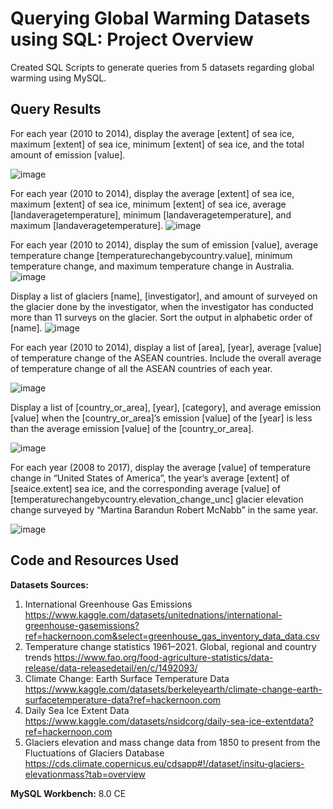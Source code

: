 # Querying Global Warming Datasets using SQL: Project Overview
Created SQL Scripts to generate queries from 5 datasets regarding global warming using MySQL.

## Query Results
For each year (2010 to 2014), display the average [extent] of sea ice, maximum 
[extent] of sea ice, minimum [extent] of sea ice, and the total amount of emission [value].

![image](https://user-images.githubusercontent.com/84263856/201735881-91912d17-362e-4c53-80c5-5f29237dd515.png)

For each year (2010 to 2014), display the average [extent] of sea ice, maximum 
[extent] of sea ice, minimum [extent] of sea ice, average [landaveragetemperature], 
minimum [landaveragetemperature], and maximum [landaveragetemperature].
![image](https://user-images.githubusercontent.com/84263856/201736022-95f71fa7-6266-4daf-9290-6a2467223b4c.png)

For each year (2010 to 2014), display the sum of emission [value], average 
temperature change [temperaturechangebycountry.value], minimum temperature 
change, and maximum temperature change in Australia.
![image](https://user-images.githubusercontent.com/84263856/201736106-881b4aa1-6f84-47bc-8d2d-06dfe83f8dfe.png)

Display a list of glaciers [name], [investigator], and amount of surveyed on the 
glacier done by the investigator, when the investigator has conducted more than 
11 surveys on the glacier. Sort the output in alphabetic order of [name].
![image](https://user-images.githubusercontent.com/84263856/201736183-c3a97520-a625-41ba-a784-0384a6b81f1b.png)

For each year (2010 to 2014), display a list of [area], [year], average [value] of 
temperature change of the ASEAN countries. Include the overall average of temperature change of all the ASEAN countries of each year.

![image](https://user-images.githubusercontent.com/84263856/201736268-2632ffb2-e480-4524-a70a-c9f58a2477f7.png)

Display a list of [country_or_area], [year], [category], and average emission [value] 
when the [country_or_area]’s emission [value] of the [year] is less than the 
average emission [value] of the [country_or_area].

![image](https://user-images.githubusercontent.com/84263856/201736320-a4c27b2b-a723-4624-86b6-ca3f581f3d27.png)

For each year (2008 to 2017), display the average [value] of temperature change 
in “United States of America”, the year’s average [extent] of [seaice.extent] sea 
ice, and the corresponding average [value] of 
[temperaturechangebycountry.elevation_change_unc] glacier elevation change 
surveyed by “Martina Barandun Robert McNabb” in the same year.

![image](https://user-images.githubusercontent.com/84263856/201736367-fb18f25c-adb0-40a6-b944-be880ee1922d.png)

## Code and Resources Used
**Datasets Sources:**
1. International Greenhouse Gas Emissions https://www.kaggle.com/datasets/unitednations/international-greenhouse-gasemissions?ref=hackernoon.com&select=greenhouse_gas_inventory_data_data.csv 
2. Temperature change statistics 1961–2021. Global, regional and country trends https://www.fao.org/food-agriculture-statistics/data-release/data-releasedetail/en/c/1492093/ 
3. Climate Change: Earth Surface Temperature Data https://www.kaggle.com/datasets/berkeleyearth/climate-change-earth-surfacetemperature-data?ref=hackernoon.com 
4. Daily Sea Ice Extent Data https://www.kaggle.com/datasets/nsidcorg/daily-sea-ice-extentdata?ref=hackernoon.com 
5. Glaciers elevation and mass change data from 1850 to present from the Fluctuations of Glaciers Database https://cds.climate.copernicus.eu/cdsapp#!/dataset/insitu-glaciers-elevationmass?tab=overview

**MySQL Workbench:** 8.0 CE



